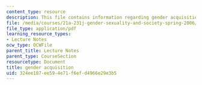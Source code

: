 ```yaml
---
content_type: resource
description: This file contains information regarding gender acquisition.
file: /media/courses/21a-231j-gender-sexuality-and-society-spring-2006/324ee107ee594e71f6efd4966e29e3b5_MIT21A_213JS06_learning.pdf
file_type: application/pdf
learning_resource_types:
- Lecture Notes
ocw_type: OCWFile
parent_title: Lecture Notes
parent_type: CourseSection
resourcetype: Document
title: gender acquisition
uid: 324ee107-ee59-4e71-f6ef-d4966e29e3b5
---
```

